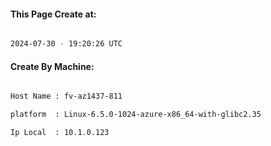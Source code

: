 
   
#### This Page Create at:

```bash

2024-07-30 - 19:20:26 UTC

```

#### Create By Machine:

```bash

Host Name : fv-az1437-811

platform  : Linux-6.5.0-1024-azure-x86_64-with-glibc2.35

Ip Local  : 10.1.0.123

```

